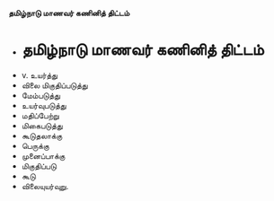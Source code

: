 **தமிழ்நாடு மாணவர் கணினித் திட்டம்**
- # தமிழ்நாடு மாணவர் கணினித் திட்டம்
- v. உயர்த்து
- விலை மிகுதிப்படுத்து
- மேம்படுத்து
- உயர்வுபடுத்து
- மதிப்பேற்று
- மிகைபடுத்து
- கூடுதலாக்கு
- பெருக்கு
- முனைப்பாக்கு
- மிகுதிப்படு
- கூடு
- விலையுயர்வுறு.

